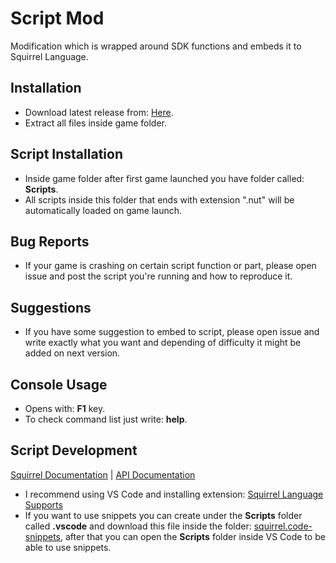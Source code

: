 # Script Mod
Modification which is wrapped around SDK functions and embeds it to Squirrel Language.

## Installation
- Download latest release from: [Here](https://github.com/SDmodding/Script-Mod/releases).
- Extract all files inside game folder.

## Script Installation
- Inside game folder after first game launched you have folder called: __Scripts__.
- All scripts inside this folder that ends with extension ".nut" will be automatically loaded on game launch.

## Bug Reports
- If your game is crashing on certain script function or part, please open issue and post the script you're running and how to reproduce it.

## Suggestions
- If you have some suggestion to embed to script, please open issue and write exactly what you want and depending of difficulty it might be added on next version.

## Console Usage
- Opens with: __F1__ key.
- To check command list just write: __help__.

## Script Development
[Squirrel Documentation](http://www.squirrel-lang.org/squirreldoc/reference/index.html) | [API Documentation](https://sneakyevil.gitbook.io/sleeping-dogs-de-script-api/)
- I recommend using VS Code and installing extension: [Squirrel Language Supports](https://marketplace.visualstudio.com/items?itemName=marcinbar.vscode-squirrel)
- If you want to use snippets you can create under the __Scripts__ folder called __.vscode__ and download this file inside the folder: [squirrel.code-snippets](squirrel.code-snippets), after that you can open the __Scripts__ folder inside VS Code to be able to use snippets.
